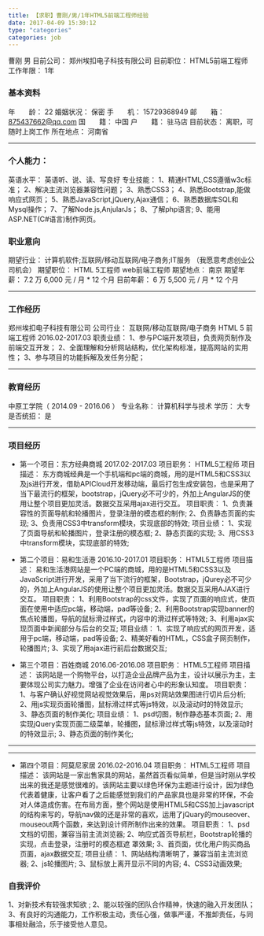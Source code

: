 ```yaml
---
title: 【求职】曹刚/男/1年HTML5前端工程师经验
date: 2017-04-09 15:30:12
type: "categories"
categories: job
---
```


曹刚 男
目前公司：	郑州埃扣电子科技有限公司
目前职位：	HTML5前端工程师	工作年限：	1年

### 基本资料
年　　龄： 	22 	婚姻状况： 	保密
手　　机： 	15729368949 	邮　　箱： 	875437662@qq.com
国　　籍： 	中国 	户　　籍： 	驻马店
目前状态： 	离职，可随时上岗工作	所在地点： 	河南省
________________________________________
### 个人能力：
英语水平：	英语听、说、读、写良好
专业技能：	1、精通HTML,CSS遵循w3c标准；
2、解决主流浏览器兼容性问题；
3、熟悉CSS3；
4、熟悉Bootstrap,能做响应式网页；
5、熟悉JavaScript,jQuery,Ajax通信；
6、熟悉数据库SQL和Mysql操作；
7、了解Node.js,AnjularJs；
8、了解php语言;
9、能用ASP.NET(C#语言)制作网页。

### 职业意向
期望行业：	计算机软件;互联网/移动互联网/电子商务;IT服务
（我愿意考虑创业公司机会）
期望职位： 	HTML 5工程师  web前端工程师
期望地点： 	南京
期望年薪： 	7.2 万 6,000 元 / 月 * 12 个月
目前年薪： 	6  万  5,500 元 / 月 * 12 个月
________________________________________

### 工作经历
郑州埃扣电子科技有限公司
公司行业：	互联网/移动互联网/电子商务
HTML 5 前端工程师 	2016.02-2017.03
职责业绩：	1、参与PC端开发项目，负责网页制作及前端交互开发；
2、全面理解和分析网站结构，优化架构标准，提高网站的实用性；
3、参与项目的功能拆解及发任务分配；
________________________________________
### 教育经历
中原工学院（ 2014.09 - 2016.06 ）
专业名称： 	计算机科学与技术 	学历： 	大专 	是否统招： 	是
________________________________________
### 项目经历
- 第一个项目：东方经典商城	2017.02-2017.03
项目职务： 	HTML5工程师
项目描述：	东方商城经典是一个手机端和pc端的商城，用的是HTML5和CSS3以及js进行开发，借助APICloud开发移动端，最后打包生成安装包，也是采用了当下最流行的框架，bootstrap，jQuery必不可少的，外加上AngularJS的使用让整个项目更加灵活。数据交互采用ajax进行交互。
项目职责：
1、负责兼容性的页面导航和轮播图片，登录注册的模态框的制作;
2、负责静态页面的实现;
3、负责用CSS3中transform模块，实现底部的特效;
项目业绩：	1、实现了页面导航和轮播图片，登录注册的模态框;
2、静态页面的实现;
3、用CSS3中transform模块，实现底部的特效;


- 第二个项目：易和生活港	2016.10-2017.01
项目职务： 	HTML5工程师
项目描述：	易和生活港网站是一个PC端的商城，用的是HTML5和CSS3以及JavaScript进行开发，采用了当下流行的框架，Bootstrap，jQurey必不可少的，外加上AngularJS的使用让整个项目更加灵活。数据交互采用AJAX进行交互。
项目职责：
1、利用Bootstrap的css文件，实现了页面的响应式，使页面在使用中适应pc端，移动端，pad等设备;
2、利用Bootstrap实现banner的焦点轮播图，导航的鼠标滑过样式，内容中的滑过样式等特效;
3、利用ajax实现页面中新闻部分与后台的交互;
项目业绩：
1、实现了响应式的网页开发，适用于pc端，移动端，pad等设备;
2、精美好看的HTML，CSS盒子网页制作，轮播图片;
3、实现了用ajax进行前后台数据交互;

- 第三个项目：百姓商城 	2016.06-2016.08
项目职务： 	HTML5工程师
项目描述：	该网站是一个购物平台，以打造企业品牌产品为主，设计以展示为主，主要体现公司实力魅力。增强了企业在访问者心中的形象认知度。
项目职责：
1、与客户确认好视觉网站视觉效果后，用ps对网站效果图进行切片后分析;
2、用js实现页面轮播图，鼠标滑过样式等js特效，以及滚动时的特效显示;
3、静态页面的制作美化;
项目业绩：
1、psd切图，制作静态基本页面;
2、用实现jQuery实现页面二级菜单，轮播图，鼠标滑过样式等js特效，以及滚动时的特效显示;
3、静态页面的制作美化;
________________________________________
________________________________________
- 第四个项目：阿莫尼家居 	2016.02-2016.04
项目职务： 	HTML5工程师
项目描述：	该网站是一家出售家具的网站，虽然首页看似简单，但是当时刚从学校出来的我还是感觉很难的。该网站主要以绿色环保为主题进行设计，因为绿色代表着健康，让客户看了之后能感觉到我们的产品家具也是非常的环保，不会对人体造成伤害。在布局方面，整个网站是使用HTML5和CSS加上javascript的结构来写的，导航nav做的还是非常的喜欢，运用了jQuary的mouseover、mouseout两个函数，来达到设计师所制作出来的效果。
项目职责：
1、psd文档的切图，兼容当前主流浏览器;
2、响应式首页导航栏，Bootstrap轮播的实现，点击登录，注册时的模态框遮 罩效果;
3、首页面，优化用户购买商品页面，ajax数据交互;
项目业绩：
1、网站结构清晰明了，兼容当前主流浏览器;
2、js轮播图片;
3、鼠标放上离开显示不同的内容;
4、CSS3动画效果;

### 自我评价
1、对新技术有较强求知欲 ;
2、能以较强的团队合作精神，快速的融入开发团队；
3、有良好的沟通能力，工作积极主动，责任心强，做事严谨，不推卸责任，与同事相处融洽，乐于接受他人意见。


